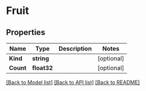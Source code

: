# Fruit

## Properties

Name | Type | Description | Notes
------------ | ------------- | ------------- | -------------
**Kind** | **string** |  | [optional] 
**Count** | **float32** |  | [optional] 

[[Back to Model list]](../README.md#documentation-for-models) [[Back to API list]](../README.md#documentation-for-api-endpoints) [[Back to README]](../README.md)


